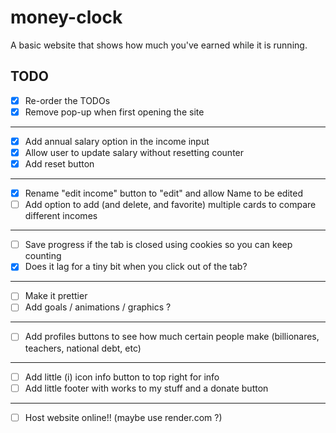 # money-clock
A basic website that shows how much you've earned while it is running.

## TODO
- [x] Re-order the TODOs
- [x] Remove pop-up when first opening the site
---
- [x] Add annual salary option in the income input
- [x] Allow user to update salary without resetting counter
- [x] Add reset button
---
- [x] Rename "edit income" button to "edit" and allow Name to be edited
- [ ] Add option to add (and delete, and favorite) multiple cards to compare different incomes
---
- [ ] Save progress if the tab is closed using cookies so you can keep counting
- [x] Does it lag for a tiny bit when you click out of the tab?
---
- [ ] Make it prettier
- [ ] Add goals / animations / graphics ? 
---
- [ ] Add profiles buttons to see how much certain people make (billionares, teachers, national debt, etc)
---
- [ ] Add little (i) icon info button to top right for info
- [ ] Add little footer with works to my stuff and a donate button
---
- [ ] Host website online!! (maybe use render.com ?)